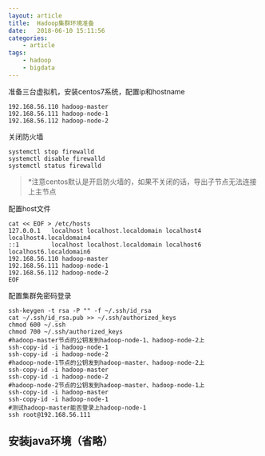 ```yaml
---
layout: article
title:	Hadoop集群环境准备
date:	2018-06-10 15:11:56
categories:
    - article
tags:
    - hadoop
    - bigdata
---
```



准备三台虚拟机，安装centos7系统，配置ip和hostname


~~~
192.168.56.110 hadoop-master
192.168.56.111 hadoop-node-1
192.168.56.112 hadoop-node-2
~~~

关闭防火墙

~~~shell
systemctl stop firewalld
systemctl disable firewalld
systemctl status firewalld
~~~

> *注意centos默认是开启防火墙的，如果不关闭的话，导出子节点无法连接上主节点

配置host文件

~~~shell
cat << EOF > /etc/hosts
127.0.0.1   localhost localhost.localdomain localhost4 localhost4.localdomain4
::1         localhost localhost.localdomain localhost6 localhost6.localdomain6
192.168.56.110 hadoop-master
192.168.56.111 hadoop-node-1
192.168.56.112 hadoop-node-2
EOF
~~~

配置集群免密码登录

~~~shell
ssh-keygen -t rsa -P "" -f ~/.ssh/id_rsa
cat ~/.ssh/id_rsa.pub >> ~/.ssh/authorized_keys
chmod 600 ~/.ssh
chmod 700 ~/.ssh/authorized_keys
#hadoop-master节点的公钥发到hadoop-node-1、hadoop-node-2上
ssh-copy-id -i hadoop-node-1
ssh-copy-id -i hadoop-node-2
#hadoop-node-1节点的公钥发到hadoop-master、hadoop-node-2上
ssh-copy-id -i hadoop-master
ssh-copy-id -i hadoop-node-2
#hadoop-node-2节点的公钥发到hadoop-master、hadoop-node-1上
ssh-copy-id -i hadoop-master
ssh-copy-id -i hadoop-node-1
#测试hadoop-master能否登录上hadoop-node-1
ssh root@192.168.56.111
~~~

## 安装java环境（省略）




